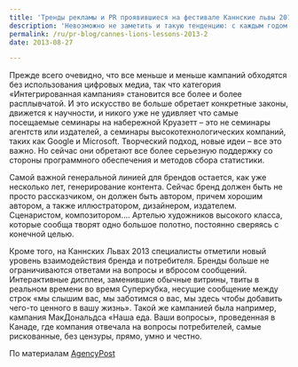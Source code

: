 ```yaml
---
title: 'Тренды рекламы и PR проявившиеся на фестивале Каннские львы 2013'
description: 'Невозможно не заметить и такую тенденцию: с каждым годом количество номинаций растет, также как и количество рекламы и PR, которые проходят одновременно по многим категориям. Это заставляет профессионалов задаваться вопросом – а релевантны ли старые обозначения? Если мы все уточняем и уточняем критерии – и появляется все больше кампаний, которые являются одновременно и наружной рекламой, и интегрированной кампанией, и пиаром.'
permalink: /ru/pr-blog/cannes-lions-lessons-2013-2
date: 2013-08-27

---
```


Прежде всего очевидно, что все меньше и меньше кампаний обходятся без использования цифровых медиа, так что категория «Интегрированная кампания» становится все более и более расплывчатой. И это искусство ве больше обретает конкретные законы, движется к научности, и никого уже не удивляет что самые посещаемые семинары на набережной Круазетт – это не семинары агентств или издателей, а семинары высокотехнологических компаний, таких как Google и Microsoft. Творческий подход, новые идеи – все это важно. Но сейчас они обретают все более серьезную поддержку со стороны программного обеспечения и методов сбора статистики.

Самой важной генеральной линией для брендов остается, как уже несколько лет, генерирование контента. Сейчас бренд должен быть не просто рассказчиком, он должен быть автором, причем хорошим автором, а также иллюстратором, дизайнером, издателем. Сценаристом, композитором…. Артелью художников высокого класса, которые сообща творят одно большое полотно, постоянно сверяясь с конечной целью.

Кроме того, на Каннских Львах 2013 специалисты отметили новый уровень взаимодействия бренда и потребителя. Бренды больше не ограничиваются ответами на вопросы и вбросом сообщений. Интерактивные дисплеи, заменившие обычные витрины, твиты в реальном времени во время Суперкубка, несущие сообщение между строк «мы слышим вас, мы заботимся  о вас, мы здесь чтобы добавить чего-то ценного в вашу жизнь». Такой же кампанией была например, кампания МакДональдса «Наша еда. Ваши вопросы», проведенная в Канаде, где компания отвечала на вопросы потребителей, самые рискованные, без цензуры, прямо, умно и честно.

По материалам <a href="http://www.agencypost.com/lessons-from-cannes-lions/"> AgencyPost</a>


